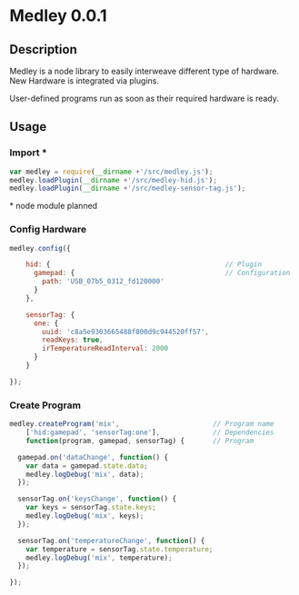# Medley 0.0.1

## Description

Medley is a node library to easily interweave different type of hardware. New Hardware is integrated via plugins.

User-defined programs run as soon as their required hardware is ready.

## Usage

### Import \*

```javascript
var medley = require(__dirname +'/src/medley.js');
medley.loadPlugin(__dirname +'/src/medley-hid.js');
medley.loadPlugin(__dirname +'/src/medley-sensor-tag.js');
```

\* node module planned

### Config Hardware

```javascript
medley.config({

    hid: {                                           // Plugin
      gamepad: {                                     // Configuration
        path: 'USB_07b5_0312_fd120000' 
      }
    },

    sensorTag: {
      one: {
        uuid: 'c8a5e9303665488f800d9c944520ff57',
        readKeys: true,
        irTemperatureReadInterval: 2000
      }
    }

});
```


### Create Program

```javascript
medley.createProgram('mix',                       // Program name
    ['hid:gamepad', 'sensorTag:one'],             // Dependencies
    function(program, gamepad, sensorTag) {       // Program

  gamepad.on('dataChange', function() {
    var data = gamepad.state.data;
    medley.logDebug('mix', data);
  });

  sensorTag.on('keysChange', function() {
    var keys = sensorTag.state.keys;
    medley.logDebug('mix', keys);
  });

  sensorTag.on('temperatureChange', function() {
    var temperature = sensorTag.state.temperature;
    medley.logDebug('mix', temperature);
  });

});
```